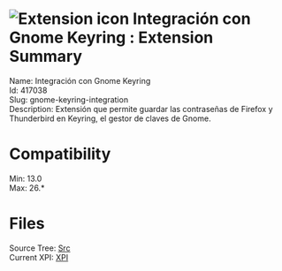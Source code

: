 # ![Extension icon](https://addons.thunderbird.net/user-media/addon_icons/417/417038-64.png?modified=1389752370) Integración con Gnome Keyring : Extension Summary

Name: Integración con Gnome Keyring  
Id: 417038  
Slug: gnome-keyring-integration  
Description: Extensión que permite guardar las contraseñas de Firefox y Thunderbird en Keyring, el gestor de claves de Gnome.
  

# Compatibility
Min: 13.0  
Max: 26.*  

# Files

Source Tree: [Src](C:/Dev/Thunderbird/ThunderKdB/xall/xOther/417038-gnome-keyring-integration/src)  
Current XPI: [XPI](C:/Dev/Thunderbird/ThunderKdB/xall/xOther/417038-gnome-keyring-integration/xpi)  



